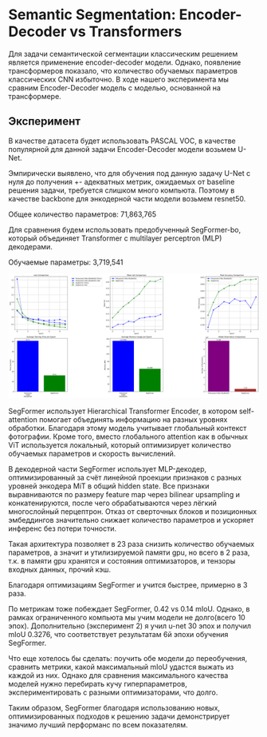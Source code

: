 # Semantic Segmentation: Encoder-Decoder vs Transformers
Для задачи семантической сегментации классическим решением является применение encoder-decoder модели. Однако, появление трансформеров показало, что количество обучаемых параметров классических CNN избыточно. В ходе нашего эксперимента мы сравним Encoder-Decoder модель с моделью, основанной на трансформере.

## Эксперимент

В качестве датасета будет использовать PASCAL VOC, в качестве популярной для данной задачи Encoder-Decoder модели возьмем U-Net.

Эмпирически выявлено, что для обучения под данную задачу U-Net c нуля до получения +- адекватных метрик, ожидаемых от baseline решения задачи, требуется слишком много компьюта. Поэтому в качестве backbone для энкодерной части модели возьмем resnet50.

Общее количество параметров: 71,863,765

Для сравнения будем использовать предобученный SegFormer-bo, который объединяет Transformer с multilayer perceptron (MLP) декодерами.

Обучаемые параметры: 3,719,541

![experiment 1](https://github.com/stainlao/cv_segmentation_enc-dec_vs_mit/blob/main/sources/comprehensive_model_comparison%20(1).png)

SegFormer использует Hierarchical Transformer Encoder, в котором self-attention помогает объединять информацию на разных уровнях обработки. Благодаря этому модель учитывает глобальный контекст фотографии. Кроме того, вместо глобального attention как в обычных ViT используется локальный, который оптимизирует количество обучаемых параметров и скорость вычислений.

В декодерной части SegFormer использует MLP-декодер, оптимизированный за счёт линейной проекции признаков с разных уровней энкодера MiT в общий hidden state. Все признаки выравниваются по размеру feature map через bilinear upsampling и конкатенируются, после чего обрабатываются через лёгкий многослойный перцептрон. Отказ от сверточных блоков и позиционных эмбеддингов значительно снижает количество параметров и ускоряет инференс без потери точности.

Такая архитектура позволяет в 23 раза снизить количество обучаемых параметров, а значит и утилизируемой памяти gpu, но всего в 2 раза, т.к. в памяти gpu хранятся и состояния оптимизаторов, и тензоры входных данных, прочий кэш.

Благодаря оптимизациям SegFormer и учится быстрее, примерно в 3 раза.

По метрикам тоже побеждает SegFormer, 0.42 vs 0.14 mIoU. Однако, в рамках ограниченного компьюта мы учим модели не долго(всего 10 эпох). Дополнительно (эксперимент 2) я учил u-net 30 эпох и получил mIoU 0.3276, что соответствует результатам 6й эпохи обучения SegFormer.

Что еще хотелось бы сделать: поучить обе модели до переобучения, сравнить метрики, какой максимальный mIoU удастся выжать из каждой из них. Однако для сравнения максимального качества моделей нужно перебирать кучу гиперпараметров, экспериментировать с разными оптимизаторами, что долго.

Таким образом, SegFormer благодаря использованию новых, оптимизированных подходов к решению задачи демонстрирует значимо лучший перформанс по всем показателям.
